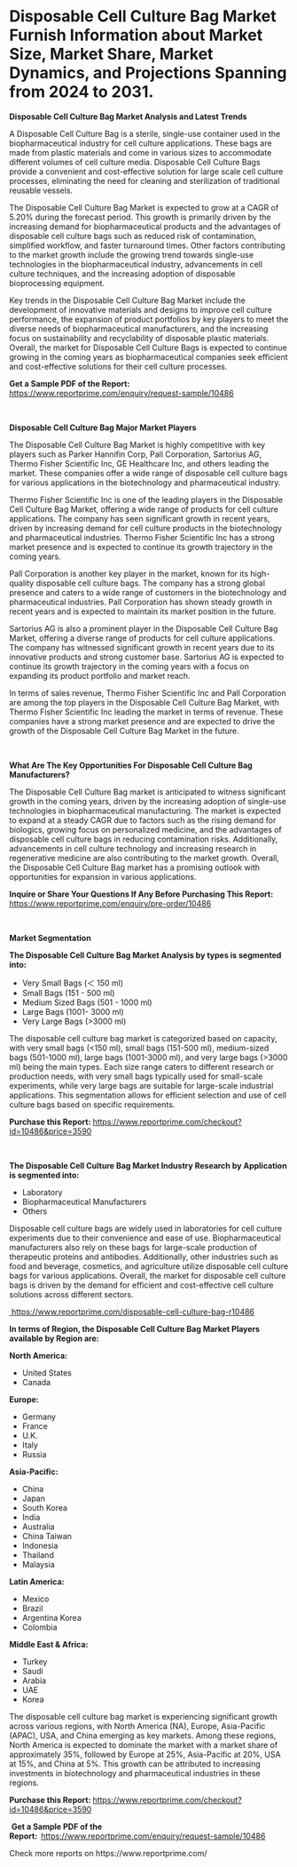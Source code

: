 <p><h1>Disposable Cell Culture Bag Market Furnish Information about Market Size, Market Share, Market Dynamics, and Projections Spanning from 2024 to 2031.</h1></p><p><strong>Disposable Cell Culture Bag Market Analysis and Latest Trends</strong></p>
<p><p>A Disposable Cell Culture Bag is a sterile, single-use container used in the biopharmaceutical industry for cell culture applications. These bags are made from plastic materials and come in various sizes to accommodate different volumes of cell culture media. Disposable Cell Culture Bags provide a convenient and cost-effective solution for large scale cell culture processes, eliminating the need for cleaning and sterilization of traditional reusable vessels.</p><p>The Disposable Cell Culture Bag Market is expected to grow at a CAGR of 5.20% during the forecast period. This growth is primarily driven by the increasing demand for biopharmaceutical products and the advantages of disposable cell culture bags such as reduced risk of contamination, simplified workflow, and faster turnaround times. Other factors contributing to the market growth include the growing trend towards single-use technologies in the biopharmaceutical industry, advancements in cell culture techniques, and the increasing adoption of disposable bioprocessing equipment.</p><p>Key trends in the Disposable Cell Culture Bag Market include the development of innovative materials and designs to improve cell culture performance, the expansion of product portfolios by key players to meet the diverse needs of biopharmaceutical manufacturers, and the increasing focus on sustainability and recyclability of disposable plastic materials. Overall, the market for Disposable Cell Culture Bags is expected to continue growing in the coming years as biopharmaceutical companies seek efficient and cost-effective solutions for their cell culture processes.</p></p>
<p><strong>Get a Sample PDF of the Report:&nbsp;</strong> <a href="https://www.reportprime.com/enquiry/request-sample/10486">https://www.reportprime.com/enquiry/request-sample/10486</a></p>
<p>&nbsp;</p>
<p><strong>Disposable Cell Culture Bag Major Market Players</strong></p>
<p><p>The Disposable Cell Culture Bag Market is highly competitive with key players such as Parker Hannifin Corp, Pall Corporation, Sartorius AG, Thermo Fisher Scientific Inc, GE Healthcare Inc, and others leading the market. These companies offer a wide range of disposable cell culture bags for various applications in the biotechnology and pharmaceutical industry.</p><p>Thermo Fisher Scientific Inc is one of the leading players in the Disposable Cell Culture Bag Market, offering a wide range of products for cell culture applications. The company has seen significant growth in recent years, driven by increasing demand for cell culture products in the biotechnology and pharmaceutical industries. Thermo Fisher Scientific Inc has a strong market presence and is expected to continue its growth trajectory in the coming years.</p><p>Pall Corporation is another key player in the market, known for its high-quality disposable cell culture bags. The company has a strong global presence and caters to a wide range of customers in the biotechnology and pharmaceutical industries. Pall Corporation has shown steady growth in recent years and is expected to maintain its market position in the future.</p><p>Sartorius AG is also a prominent player in the Disposable Cell Culture Bag Market, offering a diverse range of products for cell culture applications. The company has witnessed significant growth in recent years due to its innovative products and strong customer base. Sartorius AG is expected to continue its growth trajectory in the coming years with a focus on expanding its product portfolio and market reach.</p><p>In terms of sales revenue, Thermo Fisher Scientific Inc and Pall Corporation are among the top players in the Disposable Cell Culture Bag Market, with Thermo Fisher Scientific Inc leading the market in terms of revenue. These companies have a strong market presence and are expected to drive the growth of the Disposable Cell Culture Bag Market in the future.</p></p>
<p>&nbsp;</p>
<p><strong>What Are The Key Opportunities For Disposable Cell Culture Bag Manufacturers?</strong></p>
<p><p>The Disposable Cell Culture Bag market is anticipated to witness significant growth in the coming years, driven by the increasing adoption of single-use technologies in biopharmaceutical manufacturing. The market is expected to expand at a steady CAGR due to factors such as the rising demand for biologics, growing focus on personalized medicine, and the advantages of disposable cell culture bags in reducing contamination risks. Additionally, advancements in cell culture technology and increasing research in regenerative medicine are also contributing to the market growth. Overall, the Disposable Cell Culture Bag market has a promising outlook with opportunities for expansion in various applications.</p></p>
<p><strong>Inquire or Share Your Questions If Any Before Purchasing This Report:</strong> <a href="https://www.reportprime.com/enquiry/pre-order/10486">https://www.reportprime.com/enquiry/pre-order/10486</a></p>
<p>&nbsp;</p>
<p><strong>Market Segmentation</strong></p>
<p><strong>The Disposable Cell Culture Bag Market Analysis by types is segmented into:</strong></p>
<p><ul><li>Very Small Bags (＜ 150 ml)</li><li>Small Bags (151 - 500 ml)</li><li>Medium Sized Bags (501 - 1000 ml)</li><li>Large Bags (1001- 3000 ml)</li><li>Very Large Bags (>3000 ml)</li></ul></p>
<p><p>The disposable cell culture bag market is categorized based on capacity, with very small bags (<150 ml), small bags (151-500 ml), medium-sized bags (501-1000 ml), large bags (1001-3000 ml), and very large bags (>3000 ml) being the main types. Each size range caters to different research or production needs, with very small bags typically used for small-scale experiments, while very large bags are suitable for large-scale industrial applications. This segmentation allows for efficient selection and use of cell culture bags based on specific requirements.</p></p>
<p><strong>Purchase this Report:&nbsp;</strong><a href="https://www.reportprime.com/checkout?id=10486&price=3590">https://www.reportprime.com/checkout?id=10486&price=3590</a></p>
<p>&nbsp;</p>
<p><strong>The Disposable Cell Culture Bag Market Industry Research by Application is segmented into:</strong></p>
<p><ul><li>Laboratory</li><li>Biopharmaceutical Manufacturers</li><li>Others</li></ul></p>
<p><p>Disposable cell culture bags are widely used in laboratories for cell culture experiments due to their convenience and ease of use. Biopharmaceutical manufacturers also rely on these bags for large-scale production of therapeutic proteins and antibodies. Additionally, other industries such as food and beverage, cosmetics, and agriculture utilize disposable cell culture bags for various applications. Overall, the market for disposable cell culture bags is driven by the demand for efficient and cost-effective cell culture solutions across different sectors.</p></p>
<p><a href="https://www.reportprime.com/disposable-cell-culture-bag-r10486">&nbsp;https://www.reportprime.com/disposable-cell-culture-bag-r10486</a></p>
<p><strong>In terms of Region, the Disposable Cell Culture Bag Market Players available by Region are:</strong></p>
<p>
    <p> <strong> North America: </strong>
        <ul>
            <li>United States</li>
            <li>Canada</li>
        </ul>
        </p> 
    <p> <strong> Europe: </strong>
        <ul>
            <li>Germany</li>
            <li>France</li>
            <li>U.K.</li>
            <li>Italy</li>
            <li>Russia</li>
        </ul>
        </p> 
    <p> <strong> Asia-Pacific: </strong>
        <ul>
            <li>China</li>
            <li>Japan</li>
            <li>South Korea</li>
            <li>India</li>
            <li>Australia</li>
            <li>China Taiwan</li>
            <li>Indonesia</li>
            <li>Thailand</li>
            <li>Malaysia</li>
        </ul>
        </p> 
    <p> <strong> Latin America: </strong>
        <ul>
            <li>Mexico</li>
            <li>Brazil</li>
            <li>Argentina Korea</li>
            <li>Colombia</li>
        </ul>
        </p> 
    <p> <strong> Middle East & Africa: </strong>
        <ul>
            <li>Turkey</li>
            <li>Saudi</li>
            <li>Arabia</li>
            <li>UAE</li>
            <li>Korea</li>
        </ul>
    </p>
    </p>
<p><p>The disposable cell culture bag market is experiencing significant growth across various regions, with North America (NA), Europe, Asia-Pacific (APAC), USA, and China emerging as key markets. Among these regions, North America is expected to dominate the market with a market share of approximately 35%, followed by Europe at 25%, Asia-Pacific at 20%, USA at 15%, and China at 5%. This growth can be attributed to increasing investments in biotechnology and pharmaceutical industries in these regions.</p></p>
<p><strong>Purchase this Report: </strong><a href="https://www.reportprime.com/checkout?id=10486&price=3590">https://www.reportprime.com/checkout?id=10486&price=3590</a></p>
<p>&nbsp;<strong>Get a Sample PDF of the Report:&nbsp;&nbsp;</strong><a href="https://www.reportprime.com/enquiry/request-sample/10486">https://www.reportprime.com/enquiry/request-sample/10486</a></p>
<p><strong></strong></p>
<p>Check more reports on https://www.reportprime.com/</p>